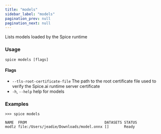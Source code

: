 ```yaml
---
title: "models"
sidebar_label: "models"
pagination_prev: null
pagination_next: null
---
```


Lists models loaded by the Spice runtime

### Usage

```shell 
spice models [flags]
```

#### Flags

- `--tls-root-certificate-file`   The path to the root certificate file used to verify the Spice.ai runtime server certificate
- `-h`, `--help`   help for models

### Examples

```shell
>>> spice models

NAME  FROM                                    DATASETS STATUS
modlz file:/Users/jeadie/Downloads/model.onnx []       Ready
```
